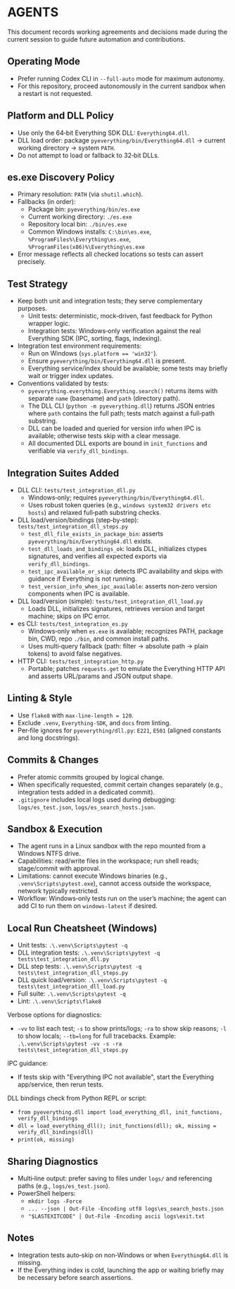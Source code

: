 # AGENTS

This document records working agreements and decisions made during the current session to guide future automation and contributions.

## Operating Mode

- Prefer running Codex CLI in `--full-auto` mode for maximum autonomy.
- For this repository, proceed autonomously in the current sandbox when a restart is not requested.

## Platform and DLL Policy

- Use only the 64‑bit Everything SDK DLL: `Everything64.dll`.
- DLL load order: package `pyeverything/bin/Everything64.dll` → current working directory → system `PATH`.
- Do not attempt to load or fallback to 32‑bit DLLs.

## es.exe Discovery Policy

- Primary resolution: `PATH` (via `shutil.which`).
- Fallbacks (in order):
  - Package bin: `pyeverything/bin/es.exe`
  - Current working directory: `./es.exe`
  - Repository local bin: `./bin/es.exe`
  - Common Windows installs: `C:\bin\es.exe`, `%ProgramFiles%\Everything\es.exe`, `%ProgramFiles(x86)%\Everything\es.exe`
- Error message reflects all checked locations so tests can assert precisely.

## Test Strategy

- Keep both unit and integration tests; they serve complementary purposes.
  - Unit tests: deterministic, mock‑driven, fast feedback for Python wrapper logic.
  - Integration tests: Windows‑only verification against the real Everything SDK (IPC, sorting, flags, indexing).
- Integration test environment requirements:
  - Run on Windows (`sys.platform == 'win32'`).
  - Ensure `pyeverything/bin/Everything64.dll` is present.
  - Everything service/index should be available; some tests may briefly wait or trigger index updates.
- Conventions validated by tests:
  - `pyeverything.everything.Everything.search()` returns items with separate `name` (basename) and `path` (directory path).
  - The DLL CLI (`python -m pyeverything.dll`) returns JSON entries where `path` contains the full path; tests match against a full‑path substring.
  - DLL can be loaded and queried for version info when IPC is available; otherwise tests skip with a clear message.
  - All documented DLL exports are bound in `init_functions` and verifiable via `verify_dll_bindings`.

## Integration Suites Added

- DLL CLI: `tests/test_integration_dll.py`
  - Windows‑only; requires `pyeverything/bin/Everything64.dll`.
  - Uses robust token queries (e.g., `windows system32 drivers etc hosts`) and relaxed full‑path substring checks.
- DLL load/version/bindings (step‑by‑step): `tests/test_integration_dll_steps.py`
  - `test_dll_file_exists_in_package_bin`: asserts `pyeverything/bin/Everything64.dll` exists.
  - `test_dll_loads_and_bindings_ok`: loads DLL, initializes ctypes signatures, and verifies all expected exports via `verify_dll_bindings`.
  - `test_ipc_available_or_skip`: detects IPC availability and skips with guidance if Everything is not running.
  - `test_version_info_when_ipc_available`: asserts non‑zero version components when IPC is available.
- DLL load/version (simple): `tests/test_integration_dll_load.py`
  - Loads DLL, initializes signatures, retrieves version and target machine; skips on IPC error.
- es CLI: `tests/test_integration_es.py`
  - Windows‑only when `es.exe` is available; recognizes PATH, package bin, CWD, repo `./bin`, and common install paths.
  - Uses multi‑query fallback (path: filter → absolute path → plain tokens) to avoid false negatives.
- HTTP CLI: `tests/test_integration_http.py`
  - Portable; patches `requests.get` to emulate the Everything HTTP API and asserts URL/params and JSON output shape.

## Linting & Style

- Use `flake8` with `max-line-length = 120`.
- Exclude `.venv`, `Everything-SDK`, and `docs` from linting.
- Per‑file ignores for `pyeverything/dll.py`: `E221`, `E501` (aligned constants and long docstrings).

## Commits & Changes

- Prefer atomic commits grouped by logical change.
- When specifically requested, commit certain changes separately (e.g., integration tests added in a dedicated commit).
- `.gitignore` includes local logs used during debugging: `logs/es_test.json`, `logs/es_search_hosts.json`.

## Sandbox & Execution

- The agent runs in a Linux sandbox with the repo mounted from a Windows NTFS drive.
- Capabilities: read/write files in the workspace; run shell reads; stage/commit with approval.
- Limitations: cannot execute Windows binaries (e.g., `.venv\Scripts\pytest.exe`), cannot access outside the workspace, network typically restricted.
- Workflow: Windows‑only tests run on the user’s machine; the agent can add CI to run them on `windows-latest` if desired.

## Local Run Cheatsheet (Windows)

- Unit tests: `.\.venv\Scripts\pytest -q`
- DLL integration tests: `.\.venv\Scripts\pytest -q tests\test_integration_dll.py`
- DLL step tests: `.\.venv\Scripts\pytest -q tests\test_integration_dll_steps.py`
- DLL quick load/version: `.\.venv\Scripts\pytest -q tests\test_integration_dll_load.py`
- Full suite: `.\.venv\Scripts\pytest -q`
- Lint: `.\.venv\Scripts\flake8`

Verbose options for diagnostics:
- `-vv` to list each test; `-s` to show prints/logs; `-ra` to show skip reasons; `-l` to show locals; `--tb=long` for full tracebacks.
Example: `.\.venv\Scripts\pytest -vv -s -ra tests\test_integration_dll_steps.py`

IPC guidance:
- If tests skip with "Everything IPC not available", start the Everything app/service, then rerun tests.

DLL bindings check from Python REPL or script:
- `from pyeverything.dll import load_everything_dll, init_functions, verify_dll_bindings`
- `dll = load_everything_dll(); init_functions(dll); ok, missing = verify_dll_bindings(dll)`
- `print(ok, missing)`

## Sharing Diagnostics

- Multi‑line output: prefer saving to files under `logs/` and referencing paths (e.g., `logs/es_test.json`).
- PowerShell helpers:
  - `mkdir logs -Force`
  - `... --json | Out-File -Encoding utf8 logs\es_search_hosts.json`
  - `"$LASTEXITCODE" | Out-File -Encoding ascii logs\exit.txt`

## Notes

- Integration tests auto‑skip on non‑Windows or when `Everything64.dll` is missing.
- If the Everything index is cold, launching the app or waiting briefly may be necessary before search assertions.
